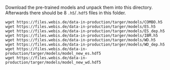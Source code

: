 Download the pre-trained models and unpack them into this directory.
Afterwards there should be 8 `.h5`/`.hdf5` files in this folder.

```shell script
wget https://files.webis.de/data-in-production/targer/models/COMBO.h5
wget https://files.webis.de/data-in-production/targer/models/ES.h5
wget https://files.webis.de/data-in-production/targer/models/ES_dep.h5
wget https://files.webis.de/data-in-production/targer/models/IBM.h5
wget https://files.webis.de/data-in-production/targer/models/WD.h5
wget https://files.webis.de/data-in-production/targer/models/WD_dep.h5
wget https://files.webis.de/data-in-production/targer/models/model_new_es.hdf5
wget https://files.webis.de/data-in-production/targer/models/model_new_wd.hdf5
```
